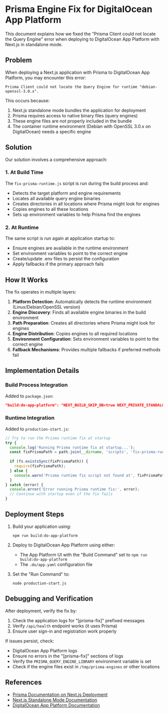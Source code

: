 # Prisma Engine Fix for DigitalOcean App Platform

This document explains how we fixed the "Prisma Client could not locate the Query Engine" error when deploying to DigitalOcean App Platform with Next.js in standalone mode.

## Problem

When deploying a Next.js application with Prisma to DigitalOcean App Platform, you may encounter this error:

```
Prisma Client could not locate the Query Engine for runtime "debian-openssl-3.0.x".
```

This occurs because:

1. Next.js standalone mode bundles the application for deployment
2. Prisma requires access to native binary files (query engines)
3. These engine files are not properly included in the bundle
4. The container runtime environment (Debian with OpenSSL 3.0.x on DigitalOcean) needs a specific engine

## Solution

Our solution involves a comprehensive approach:

### 1. At Build Time

The `fix-prisma-runtime.js` script is run during the build process and:

- Detects the target platform and engine requirements
- Locates all available query engine binaries
- Creates directories in all locations where Prisma might look for engines
- Copies engines to all these locations
- Sets up environment variables to help Prisma find the engines

### 2. At Runtime

The same script is run again at application startup to:

- Ensure engines are available in the runtime environment
- Set environment variables to point to the correct engine
- Create/update .env files to persist the configuration
- Apply fallbacks if the primary approach fails

## How It Works

The fix operates in multiple layers:

1. **Platform Detection**: Automatically detects the runtime environment (Linux/Debian/OpenSSL version)
2. **Engine Discovery**: Finds all available engine binaries in the build environment
3. **Path Preparation**: Creates all directories where Prisma might look for engines
4. **Engine Distribution**: Copies engines to all required locations
5. **Environment Configuration**: Sets environment variables to point to the correct engine
6. **Fallback Mechanisms**: Provides multiple fallbacks if preferred methods fail

## Implementation Details

### Build Process Integration

Added to `package.json`:

```json
"build:do-app-platform": "NEXT_BUILD_SKIP_DB=true NEXT_PRIVATE_STANDALONE=1 npx prisma generate && NODE_ENV=production next build && node scripts/fix-prisma-runtime.js"
```

### Runtime Integration

Added to `production-start.js`:

```javascript
// Try to run the Prisma runtime fix at startup
try {
  console.log('Running Prisma runtime fix at startup...');
  const fixPrismaPath = path.join(__dirname, 'scripts', 'fix-prisma-runtime.js');
  
  if (fs.existsSync(fixPrismaPath)) {
    require(fixPrismaPath);
  } else {
    console.warn('Prisma runtime fix script not found at', fixPrismaPath);
  }
} catch (error) {
  console.error('Error running Prisma runtime fix:', error);
  // Continue with startup even if the fix fails
}
```

## Deployment Steps

1. Build your application using:
   ```
   npm run build:do-app-platform
   ```

2. Deploy to DigitalOcean App Platform using either:
   - The App Platform UI with the "Build Command" set to `npm run build:do-app-platform`
   - The `.do/app.yaml` configuration file

3. Set the "Run Command" to:
   ```
   node production-start.js
   ```

## Debugging and Verification

After deployment, verify the fix by:

1. Check the application logs for "[prisma-fix]" prefixed messages
2. Verify `/api/health` endpoint works (it uses Prisma)
3. Ensure user sign-in and registration work properly

If issues persist, check:
- DigitalOcean App Platform logs
- Ensure no errors in the "[prisma-fix]" sections of logs
- Verify the `PRISMA_QUERY_ENGINE_LIBRARY` environment variable is set
- Check if the engine files exist in `/tmp/prisma-engines` or other locations

## References

- [Prisma Documentation on Next.js Deployment](https://pris.ly/d/engine-not-found-nextjs)
- [Next.js Standalone Mode Documentation](https://nextjs.org/docs/app/api-reference/next-config-js/output#standalone)
- [DigitalOcean App Platform Documentation](https://docs.digitalocean.com/products/app-platform/)